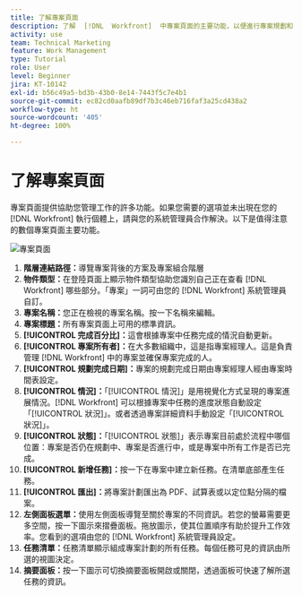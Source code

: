 ```yaml
---
title: 了解專案頁面
description: 了解  [!DNL  Workfront]  中專案頁面的主要功能，以便進行專案規劃和管理。
activity: use
team: Technical Marketing
feature: Work Management
type: Tutorial
role: User
level: Beginner
jira: KT-10142
exl-id: b56c49a5-bd3b-43b0-8e14-7443f5c7e4b1
source-git-commit: ec82cd0aafb89df7b3c46eb716faf3a25cd438a2
workflow-type: ht
source-wordcount: '405'
ht-degree: 100%

---
```


# 了解專案頁面

專案頁面提供協助您管理工作的許多功能。如果您需要的選項並未出現在您的 [!DNL Workfront] 執行個體上，請與您的系統管理員合作解決。以下是值得注意的數個專案頁面主要功能。

![專案頁面](assets/project-page-graphic-for-planner.png)

1. **階層連結路徑：**&#x200B;導覽專案背後的方案及專案組合階層
2. **物件類型：**&#x200B;在登陸頁面上顯示物件類型協助您識別自己正在查看 [!DNL Workfront] 哪些部分。「專案」一詞可由您的 [!DNL Workfront] 系統管理員自訂。
3. **專案名稱：**&#x200B;您正在檢視的專案名稱。按一下名稱來編輯。
4. **專案標題：**&#x200B;所有專案頁面上可用的標準資訊。
5. **[!UICONTROL 完成百分比]：**&#x200B;這會根據專案中任務完成的情況自動更新。
6. **[!UICONTROL 專案所有者]：**&#x200B;在大多數組織中，這是指專案經理人。這是負責管理 [!DNL Workfront] 中的專案並確保專案完成的人。
7. **[!UICONTROL 規劃完成日期]：**&#x200B;專案的規劃完成日期由專案經理人經由專案時間表設定。
8. **[!UICONTROL 情況]：**「[!UICONTROL 情況]」是用視覺化方式呈現的專案進展情況。[!DNL Workfront] 可以根據專案中任務的進度狀態自動設定「[!UICONTROL 狀況]」。或者透過專案詳細資料手動設定「[!UICONTROL 狀況]」。
9. **[!UICONTROL 狀態]：**「[!UICONTROL 狀態]」表示專案目前處於流程中哪個位置：專案是否仍在規劃中、專案是否進行中，或是專案中所有工作是否已完成。
10. **[!UICONTROL 新增任務]：**&#x200B;按一下在專案中建立新任務。在清單底部產生任務。
11. **[!UICONTROL 匯出]：**&#x200B;將專案計劃匯出為 PDF、試算表或以定位點分隔的檔案。
12. **左側面板選單：**&#x200B;使用左側面板導覽至關於專案的不同資訊。若您的螢幕需要更多空間，按一下圖示來摺疊面板。拖放圖示，使其位置順序有助於提升工作效率。您看到的選項由您的 [!DNL Workfront] 系統管理員設定。
13. **任務清單：**&#x200B;任務清單顯示組成專案計劃的所有任務。每個任務可見的資訊由所選的視圖決定。
14. **摘要面板：**&#x200B;按一下圖示可切換摘要面板開啟或關閉，透過面板可快速了解所選任務的資訊。
